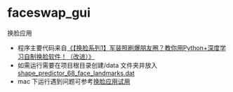# faceswap_gui
换脸应用
- 程序主要代码来自[《【换脸系列1】军装照刷爆朋友圈？教你用Python+深度学习自制换脸软件！（改进）》](https://zhuanlan.zhihu.com/p/28318070)
- 如需运行需要在项目根目录创建/data 文件夹并放入[shape_predictor_68_face_landmarks.dat](http://dlib.net/files/shape_predictor_68_face_landmarks.dat.bz2)
- mac 下运行遇到问题可参考[换脸应用试用](https://inferior.wang/2017/12/01-faceswap/)